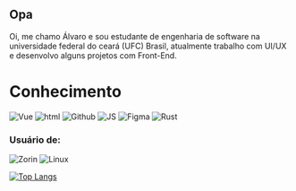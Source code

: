## Opa
Oi, me chamo Álvaro e sou estudante de engenharia de software na universidade federal do ceará (UFC) Brasil, atualmente trabalho com UI/UX e desenvolvo alguns projetos com Front-End.

# Conhecimento
![Vue](<https://img.shields.io/badge/Vue.js-4FC08D.svg?style=for-the-badge&logo=vuedotjs&logoColor=white>)
![html](<https://img.shields.io/badge/HTML5-E34F26.svg?style=for-the-badge&logo=HTML5&logoColor=white>)
![Github](<https://img.shields.io/badge/GitHub-181717.svg?style=for-the-badge&logo=GitHub&logoColor=white>)
![JS](<https://img.shields.io/badge/JavaScript-F7DF1E.svg?style=for-the-badge&logo=JavaScript&logoColor=black>)
![Figma](<https://img.shields.io/badge/Figma-F24E1E.svg?style=for-the-badge&logo=Figma&logoColor=white>)
![Rust](<https://img.shields.io/badge/Rust-000000.svg?style=for-the-badge&logo=Rust&logoColor=white>)

### Usuário de: 
![Zorin](<https://img.shields.io/badge/Zorin-15A6F0.svg?style=for-the-badge&logo=Zorin&logoColor=white>)
![Linux](<https://img.shields.io/badge/Linux-FCC624.svg?style=for-the-badge&logo=Linux&logoColor=black>)

[![Top Langs](https://github-readme-stats.vercel.app/api/top-langs/?username=contrasov&layout=compact)](https://github.com/anuraghazra/github-readme-stats)
